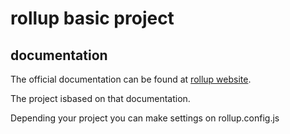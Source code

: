 # rollup basic project 

## documentation
The official documentation can be found at [rollup website](https://rollupjs.org/tutorial/#installing-rollup-locally).

The project isbased on that documentation.

Depending your project you can make settings on rollup.config.js

